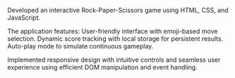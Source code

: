 Developed an interactive Rock-Paper-Scissors game using HTML, CSS, and JavaScript. 

The application features:
User-friendly interface with emoji-based move selection.
Dynamic score tracking with local storage for persistent results.
Auto-play mode to simulate continuous gameplay.

Implemented responsive design with intuitive controls and seamless user experience using efficient DOM manipulation and event handling.
